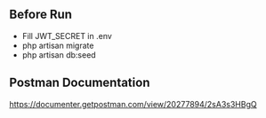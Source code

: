 ## Before Run

-   Fill JWT_SECRET in .env
-   php artisan migrate
-   php artisan db:seed

## Postman Documentation

https://documenter.getpostman.com/view/20277894/2sA3s3HBgQ
